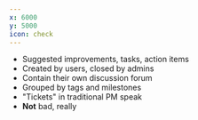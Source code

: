 ```yaml
---
x: 6000
y: 5000
icon: check
---
```


* Suggested improvements, tasks, action items
* Created by users, closed by admins
* Contain their own discussion forum
* Grouped by tags and milestones
* "Tickets" in traditional PM speak
* **Not** bad, really